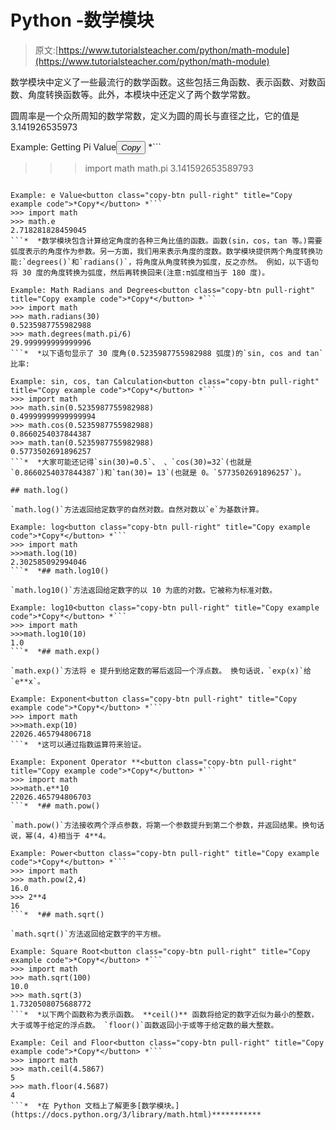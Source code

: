 # Python -数学模块

> 原文:[https://www.tutorialsteacher.com/python/math-module](https://www.tutorialsteacher.com/python/math-module)

数学模块中定义了一些最流行的数学函数。这些包括三角函数、表示函数、对数函数、角度转换函数等。此外，本模块中还定义了两个数学常数。

圆周率是一个众所周知的数学常数，定义为圆的周长与直径之比，它的值是 3.141926535973

Example: Getting Pi Value<button class="copy-btn pull-right" title="Copy example code">*Copy*</button> *```
>>> import math
>>>math.pi
3.141592653589793 
```*  *数学模块中定义的另一个众所周知的数学常数是 **e** 。它被称为**欧拉数**，是自然对数的底数。它的值是 2.718281828459045。

Example: e Value<button class="copy-btn pull-right" title="Copy example code">*Copy*</button> *```
>>> import math
>>> math.e
2.718281828459045 
```*  *数学模块包含计算给定角度的各种三角比值的函数。函数(sin，cos，tan 等。)需要弧度表示的角度作为参数。另一方面，我们用来表示角度的度数。数学模块提供两个角度转换功能:`degrees()`和`radians()`，将角度从角度转换为弧度，反之亦然。 例如，以下语句将 30 度的角度转换为弧度，然后再转换回来(注意:π弧度相当于 180 度)。

Example: Math Radians and Degrees<button class="copy-btn pull-right" title="Copy example code">*Copy*</button> *```
>>> import math
>>> math.radians(30)
0.5235987755982988
>>> math.degrees(math.pi/6)
29.999999999999996 
```*  *以下语句显示了 30 度角(0.5235987755982988 弧度)的`sin, cos and tan`比率:

Example: sin, cos, tan Calculation<button class="copy-btn pull-right" title="Copy example code">*Copy*</button> *```
>>> import math
>>> math.sin(0.5235987755982988)
0.49999999999999994
>>> math.cos(0.5235987755982988)
0.8660254037844387
>>> math.tan(0.5235987755982988)
0.5773502691896257 
```*  *大家可能还记得`sin(30)=0.5`、 、`cos(30)=32`(也就是`0.8660254037844387`)和`tan(30)= 13`(也就是 0。`5773502691896257`)。

## math.log()

`math.log()`方法返回给定数字的自然对数。自然对数以`e`为基数计算。

Example: log<button class="copy-btn pull-right" title="Copy example code">*Copy*</button> *```
>>> import math
>>>math.log(10)
2.302585092994046 
```*  *## math.log10()

`math.log10()`方法返回给定数字的以 10 为底的对数。它被称为标准对数。

Example: log10<button class="copy-btn pull-right" title="Copy example code">*Copy*</button> *```
>>> import math
>>>math.log10(10)
1.0 
```*  *## math.exp()

`math.exp()`方法将 e 提升到给定数的幂后返回一个浮点数。 换句话说，`exp(x)`给`e**x`。

Example: Exponent<button class="copy-btn pull-right" title="Copy example code">*Copy*</button> *```
>>> import math
>>>math.exp(10)
22026.465794806718 
```*  *这可以通过指数运算符来验证。

Example: Exponent Operator **<button class="copy-btn pull-right" title="Copy example code">*Copy*</button> *```
>>> import math
>>>math.e**10
22026.465794806703 
```*  *## math.pow()

`math.pow()`方法接收两个浮点参数，将第一个参数提升到第二个参数，并返回结果。换句话说，幂(4，4)相当于 4**4。

Example: Power<button class="copy-btn pull-right" title="Copy example code">*Copy*</button> *```
>>> import math
>>> math.pow(2,4)
16.0
>>> 2**4
16 
```*  *## math.sqrt()

`math.sqrt()`方法返回给定数字的平方根。

Example: Square Root<button class="copy-btn pull-right" title="Copy example code">*Copy*</button> *```
>>> import math
>>> math.sqrt(100)
10.0
>>> math.sqrt(3)
1.7320508075688772 
```*  *以下两个函数称为表示函数。 **ceil()** 函数将给定的数字近似为最小的整数，大于或等于给定的浮点数。 `floor()`函数返回小于或等于给定数的最大整数。

Example: Ceil and Floor<button class="copy-btn pull-right" title="Copy example code">*Copy*</button> *```
>>> import math
>>> math.ceil(4.5867)
5            
>>> math.floor(4.5687)
4 
```*  *在 Python 文档上了解更多[数学模块。](https://docs.python.org/3/library/math.html)***********